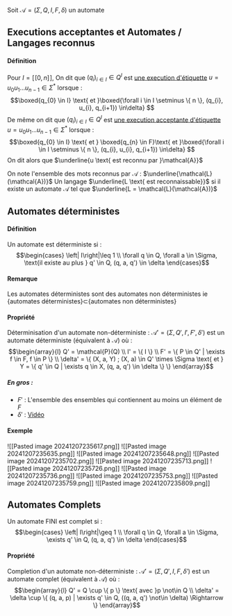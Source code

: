 Soit $\mathcal{A} = (\Sigma, Q, I, F, \delta)$ un automate
## Executions acceptantes et Automates / Langages reconnus
#### Définition
Pour $I=[\![0, n]\!]$, 
On dit que $(q_{i})_{i \in I}\in Q^{I}$ est <u>une execution d'étiquette</u> $u = u_{0}u_{1}\dots u_{n-1} \in \Sigma^{*}$ lorsque : 
$$\boxed{q_{0} \in I} \text{ et }\boxed{\forall i \in I \setminus \{ n \}, (q_{i}, u_{i}, q_{i+1}) \in\delta} $$
De même on dit que $(q_{i})_{i \in I}\in Q^{I}$ est <u>une execution acceptante d'étiquette</u> $u = u_{0}u_{1}\dots u_{n-1} \in \Sigma^{*}$ lorsque : 
$$\boxed{q_{0} \in I} \text{ et } \boxed{q_{n} \in F}\text{ et }\boxed{\forall i \in I \setminus \{ n \}, (q_{i}, u_{i}, q_{i+1}) \in\delta} $$
On dit alors que $\underline{u \text{ est reconnu par }\mathcal{A}}$

On note l'ensemble des mots reconnus par $\mathcal{A}$ : $\underline{\mathcal{L}(\mathcal{A})}$
Un langage $\underline{L \text{ est reconnaissable}}$ si il existe un automate $\mathcal{A}$ tel que $\underline{L = \mathcal{L}(\mathcal{A})}$

## Automates déterministes
#### Définition
Un automate est déterministe si : 
$$\begin{cases}
\left| I\right|\leq 1 \\
\forall q \in Q, \forall a \in \Sigma, \text{il existe au plus } q' \in Q, (q, a, q') \in \delta
\end{cases}$$

#### Remarque
Les automates déterministes sont des automates non déterministes ie
{automates déterministes}$\subset${automates non déterministes}

#### Propriété
Déterminisation d'un automate non-déterministe : 
$\mathcal{A}' = (\Sigma, Q', I', F', \delta')$ est un automate déterministe (équivalent à $\mathcal{A}$) 
où : 
$$\begin{array}{l}
Q' = \mathcal{P}(Q) \\
I' = \{ I \} \\
F' = \{ P \in Q' | \exists f \in F, f \in P \} \\
\delta' = \{ (X, a, Y) ; (X, a) \in Q' \times \Sigma \text{ et } Y = \{ q' \in Q | \exists q \in X, (q, a, q') \in \delta \} \}
\end{array}$$

##### En gros : 
- $F'$ : L'ensemble des ensembles qui contiennent au moins un élément de $F$ 
- $\delta'$ : <a href="https://www.youtube.com/watch?v=-2BJJQ_seqM&ab_channel=Infot%C3%A9o">Vidéo</a>

#### Exemple
![[Pasted image 20241207235617.png]]
![[Pasted image 20241207235635.png]]
![[Pasted image 20241207235648.png]]
![[Pasted image 20241207235702.png]]
![[Pasted image 20241207235713.png]]
![[Pasted image 20241207235726.png]]
![[Pasted image 20241207235736.png]]
![[Pasted image 20241207235753.png]]
![[Pasted image 20241207235759.png]]
![[Pasted image 20241207235809.png]]

## Automates Complets
Un automate FINI est complet si : 
$$\begin{cases}
\left| I\right|\geq 1 \\
\forall q \in Q, \forall a \in \Sigma, \exists q' \in Q, (q, a, q') \in \delta
\end{cases}$$

#### Propriété
Completion d'un automate non-déterministe : 
$\mathcal{A}' = (\Sigma, Q', I, F, \delta')$ est un automate complet (équivalent à $\mathcal{A}$) 
où : 
$$\begin{array}{l}
Q' = Q \cup \{ p \} \text{ avec }p \not\in Q \\
\delta' = \delta \cup \{ (q, a, p) | \exists q' \in Q, ((q, a, q') \not\in \delta) \Rightarrow  \}
\end{array}$$
